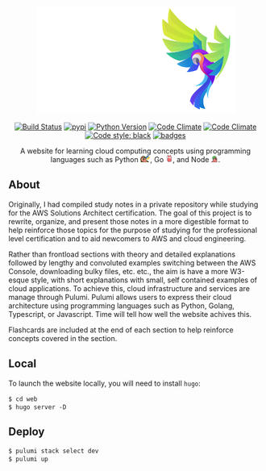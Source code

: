 <p align="center">
  <img alt="Tech Squawks" src="./images/logo.svg">
</p>
<p align="center">
  <a href="https://travis-ci.com/MichaelStott/KivMob"><img alt="Build Status" src="https://travis-ci.com/MichaelStott/KivMob.svg?branch=master"></a>
  <a href="https://badge.fury.io/py/kivmob"><img alt="pypi" src="https://badge.fury.io/py/kivmob.svg"></a>
  <a href="https://www.python.org/downloads/release/python-270/"><img alt="Python Version" src="https://img.shields.io/badge/python-3.0-green.svg"></a>
  <a href="https://pepy.tech/project/kivmob"><img alt="Code Climate" src="https://pepy.tech/badge/kivmob"></a>
  <a href="https://codeclimate.com/github/MichaelStott/KivMob/maintainability"><img alt="Code Climate" src="https://api.codeclimate.com/v1/badges/add8cd9bd9600d898b79/maintainability"></a>
  <a href="https://github.com/python/black"><img alt="Code style: black" src="https://img.shields.io/badge/code%20style-black-000000.svg"></a>
  <a href="http://kivmob.com"><img alt="badges" src="https://img.shields.io/static/v1?label=badges&message=yes&color=blue"/></a>
</p>

<p align="center">
A website for learning cloud computing concepts using programming languages such as Python <img style="height: 1em" alt="Tech Squawks" src="./images/pythonparrot.gif">, Go <img  style="height: 1em" alt="Tech Squawks" src="./images/partygopher.gif">, and Node <img  style="height: 1em" alt="Tech Squawks" src="./images/nodeparrot.gif">.
</p>

## About

Originally, I had compiled study notes in a private repository while studying for the AWS Solutions Architect certification. The goal of 
this project is to rewrite, organize, and present those notes in a more digestible format to help reinforce those topics for the purpose 
of studying for the professional level certification and to aid newcomers to AWS and cloud engineering.

Rather than frontload sections with theory and detailed explanations followed by lengthy and convoluted examples switching between the AWS 
Console, downloading bulky files, etc. etc., the aim is have a more W3-esque style, with short explanations with small, self contained 
examples of cloud applications. To achieve this, cloud infrastructure and services are manage through Pulumi. Pulumi allows users to
express their cloud architecture using programming languages such as Python, Golang, Typescript, or Javascript. Time will tell how well 
the website achives this.

Flashcards are included at the end of each section to help reinforce concepts covered in the section.

## Local

To launch the website locally, you will need to install `hugo`:

```
$ cd web
$ hugo server -D
```

## Deploy

```
$ pulumi stack select dev
$ pulumi up
```
